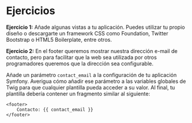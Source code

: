 # Ejercicios

**Ejercicio 1:**
Añade algunas vistas a tu aplicación. Puedes utilizar tu propio diseño o descargarte un framework CSS como Foundation, Twitter Bootstrap o HTML5 Boilerplate, entre otros.


**Ejercicio 2:**
En el footer queremos mostrar nuestra dirección e-mail de contacto, pero para facilitar que la web sea utilizada por otros programadores queremos que la dirección sea configurable.

Añade un parámetro `contact_email` a la configuración de tu aplicación Symfony. Averigua cómo añadir ese parámetro a las variables globales de Twig para que cualquier plantilla pueda acceder a su valor. Al final, tu plantilla debería contener un fragmento similar al siguiente:

```
<footer>
	Contacto: {{ contact_email }}
</footer>
```
